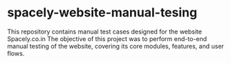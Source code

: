 # spacely-website-manual-tesing
This repository contains manual test cases designed for the website Spacely.co.in
The objective of this project was to perform end-to-end manual testing of the website, covering its core modules, features, and user flows.
